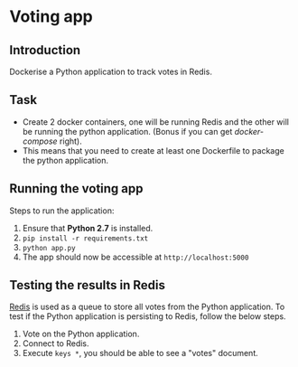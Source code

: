 # Voting app

## Introduction
Dockerise a Python application to track votes in Redis.

## Task
- Create 2 docker containers, one will be running Redis and the other will be
  running the python application. (Bonus if you can get _docker-compose_ right).
- This means that you need to create at least one Dockerfile to package the python
  application.

## Running the voting app
Steps to run the application:
1. Ensure that **Python 2.7** is installed.
2. `pip install -r requirements.txt`
3. `python app.py`
4. The app should now be accessible at `http://localhost:5000`

## Testing the results in Redis
[Redis](https://redis.io/) is used as a queue to store all votes from the Python application. To test
if the Python application is persisting to Redis, follow the below steps.
1. Vote on the Python application.
2. Connect to Redis.
3. Execute `keys *`, you should be able to see a "votes" document.

